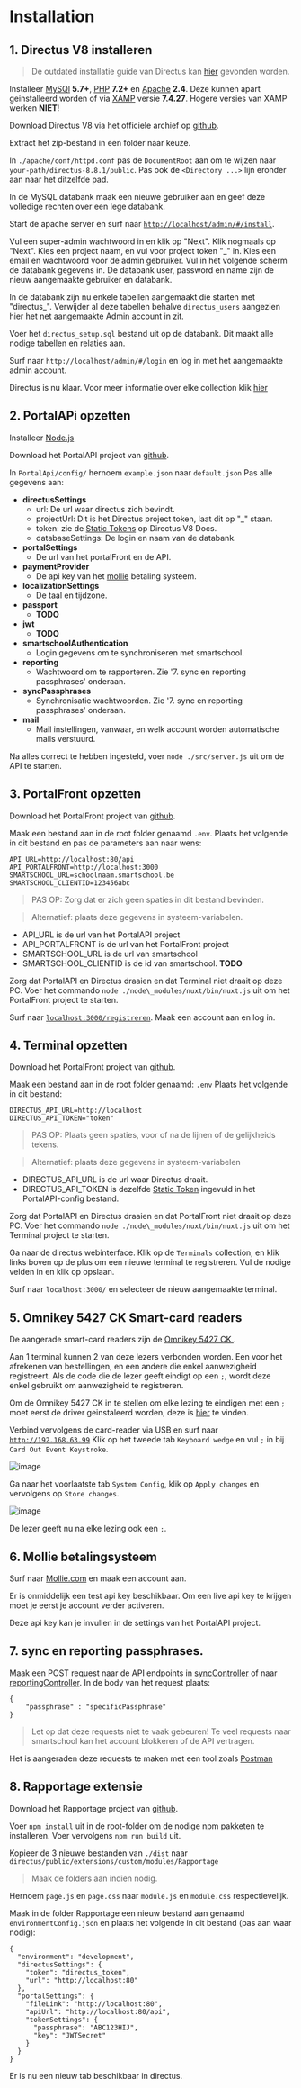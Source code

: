 # Installation
## 1. Directus V8 installeren
> De outdated installatie guide van Directus kan [hier](https://v8.docs.directus.io/getting-started/installation.html) gevonden worden.

Installeer [MySQl](https://www.mysql.com/products/community/) **5.7+**, [PHP](https://www.php.net/downloads) **7.2+** en [Apache](https://httpd.apache.org/download.cgi) **2.4**.
Deze kunnen apart geinstalleerd worden of via [XAMP](https://www.apachefriends.org/download.html) versie **7.4.27**.
Hogere versies van XAMP werken **NIET**!



Download Directus V8 via het officiele archief op [github](https://github.com/directus/v8-archive/releases).

Extract het zip-bestand in een folder naar keuze.

In `./apache/conf/httpd.conf` pas de `DocumentRoot` aan om te wijzen naar `your-path/directus-8.8.1/public`. Pas ook de `<Directory ...>` lijn eronder aan naar het ditzelfde pad.

In de MySQL databank maak een nieuwe gebruiker aan en geef deze volledige rechten over een lege databank.

Start de apache server en surf naar [`http://localhost/admin/#/install`](http://localhost/admin/#/install).

Vul een super-admin wachtwoord in en klik op "Next".
Klik nogmaals op "Next".
Kies een project naam, en vul voor project token "_" in.
Kies een email en wachtwoord voor de admin gebruiker.
Vul in het volgende scherm de databank gegevens in. De databank user, password en name zijn de nieuw aangemaakte gebruiker en databank.

In de databank zijn nu enkele tabellen aangemaakt die starten met "directus_". Verwijder al deze tabellen behalve `directus_users` aangezien hier het net aangemaakte Admin account in zit.

Voer het `directus_setup.sql` bestand uit op de databank. Dit maakt alle nodige tabellen en relaties aan.

Surf naar `http://localhost/admin/#/login` en log in met het aangemaakte admin account.

Directus is nu klaar. Voor meer informatie over elke collection klik [hier](https://github.com/nrdsbvba/MyPacr/tree/main/Documentatie/Collections.md)

## 2. PortalAPi opzetten
Installeer [Node.js](https://nodejs.org/en/download/)

Download het PortalAPI project van [github](https://github.com/nrdsbvba/MyPacr/tree/main/MyPacr.PortalApi).

In `PortalApi/config/` hernoem `example.json` naar `default.json`
Pas alle gegevens aan:
- **directusSettings**
	- url: De url waar directus zich bevindt.
	- projectUrl: Dit is het Directus project token, laat dit op "_" staan.
	- token: zie de [Static Tokens](https://v8.docs.directus.io/api/authentication.html#tokens) op Directus V8 Docs.
	- databaseSettings: De login en naam van de databank.
- **portalSettings**
	- De url van het portalFront en de API.
- **paymentProvider**
	- De api key van het [mollie](https://www.mollie.com/be) betaling systeem.
- **localizationSettings**
	- De taal en tijdzone.
- **passport**
	- **TODO**
- **jwt**
	- **TODO**
- **smartschoolAuthentication**
	- Login gegevens om te synchroniseren met smartschool.
- **reporting**
	- Wachtwoord om te rapporteren. Zie '7. sync en reporting passphrases' onderaan.
- **syncPassphrases**
	- Synchronisatie wachtwoorden. Zie '7. sync en reporting passphrases' onderaan.
- **mail**
	- Mail instellingen, vanwaar, en welk account worden automatische mails verstuurd.

Na alles correct te hebben ingesteld, voer `node ./src/server.js` uit om de API te starten.

## 3. PortalFront opzetten

Download het PortalFront project van [github](https://github.com/nrdsbvba/MyPacr/tree/main/MyPacr.PortalFront).

Maak een bestand aan in de root folder genaamd `.env`.
Plaats het volgende in dit bestand en pas de parameters aan naar wens:
```
API_URL=http://localhost:80/api
API_PORTALFRONT=http://localhost:3000
SMARTSCHOOL_URL=schoolnaam.smartschool.be
SMARTSCHOOL_CLIENTID=123456abc
```
> PAS OP: Zorg dat er zich geen spaties in dit bestand bevinden.

> Alternatief: plaats deze gegevens in systeem-variabelen.

- API_URL is de url van het PortalAPI project
- API_PORTALFRONT is de url van het PortalFront project
- SMARTSCHOOL_URL is de url van smartschool
- SMARTSCHOOL_CLIENTID is de id van smartschool. **TODO**

Zorg dat PortalAPI en Directus draaien en dat Terminal niet draait op deze PC.
Voer het commando `node ./node\_modules/nuxt/bin/nuxt.js` uit om het PortalFront project te starten.

Surf naar [`localhost:3000/registreren`](localhost:3000/registreren).
Maak een account aan en log in.

## 4. Terminal opzetten
Download het PortalFront project van [github](https://github.com/nrdsbvba/MyPacr/tree/main/MyPacr.Terminal).

Maak een bestand aan in de root folder genaamd: `.env`
Plaats het volgende in dit bestand:
```
DIRECTUS_API_URL=http://localhost
DIRECTUS_API_TOKEN="token"
```
> PAS OP: Plaats geen spaties, voor of na de lijnen of de gelijkheids tekens.

> Alternatief: plaats deze gegevens in systeem-variabelen

- DIRECTUS_API_URL is de url waar Directus draait.
- DIRECTUS_API_TOKEN is dezelfde [Static Token](https://v8.docs.directus.io/api/authentication.html#tokens) ingevuld in het PortalAPI-config bestand.

Zorg dat PortalAPI en Directus draaien en dat PortalFront niet draait op deze PC.
Voer het commando `node ./node\_modules/nuxt/bin/nuxt.js` uit om het Terminal project te starten.

Ga naar de directus webinterface. Klik op de `Terminals` collection, en klik links boven op de plus om een nieuwe terminal te registreren. Vul de nodige velden in en klik op opslaan.

Surf naar `localhost:3000/` en selecteer de nieuw aangemaakte terminal.

## 5. Omnikey 5427 CK Smart-card readers
De aangerade smart-card readers zijn de [Omnikey 5427 CK ](https://www.hidglobal.com/products/readers/omnikey/5427).

Aan 1 terminal kunnen 2 van deze lezers verbonden worden. Een voor het afrekenen van bestellingen, en een andere die enkel aanwezigheid registreert. Als de code die de lezer geeft eindigt op een `;`, wordt deze enkel gebruikt om aanwezigheid te registreren.

Om de Omnikey 5427 CK in te stellen om elke lezing te eindigen met een `;` moet eerst de driver geinstaleerd worden, deze is [hier](https://www.hidglobal.com/drivers/28595) te vinden.

Verbind vervolgens de card-reader via USB en surf naar [`http://192.168.63.99`](http://192.168.63.99)
Klik op het tweede tab `Keyboard wedge` en vul `;` in bij `Card Out Event Keystroke`.

![image](./CardReader_1.PNG)

Ga naar het voorlaatste tab `System Config`, klik op `Apply changes` en vervolgens op `Store changes`.

![image](./CardReader_2.PNG)

De lezer geeft nu na elke lezing ook een `;`.

## 6. Mollie betalingsysteem
Surf naar [Mollie.com](https://www.mollie.com/be) en maak een account aan.

Er is onmiddelijk een test api key beschikbaar. Om een live api key te krijgen moet je eerst je account verder activeren.

Deze api key kan je invullen in de settings van het PortalAPI project.

## 7. sync en reporting passphrases.

Maak een POST request naar de API endpoints in [syncController](https://github.com/nrdsbvba/MyPacr/blob/main/MyPacr.PortalApi/src/controllers/syncController.js) of naar [reportingController](https://github.com/nrdsbvba/MyPacr/blob/main/MyPacr.PortalApi/src/controllers/reportingController.js). In de body van het request plaats:
```
{
	"passphrase" : "specificPassphrase"
}
```

> Let op dat deze requests niet te vaak gebeuren! Te veel requests naar smartschool kan het account blokkeren of de API vertragen.

Het is aangeraden deze requests te maken met een tool zoals [Postman](https://www.postman.com/)

## 8. Rapportage extensie

Download het Rapportage project van [github](https://github.com/nrdsbvba/MyPacr/tree/main/Raportage).

Voer `npm install` uit in de root-folder om de nodige npm pakketen te installeren.
Voer vervolgens `npm run build` uit.

Kopieer de 3 nieuwe bestanden van `./dist` naar `directus/public/extensions/custom/modules/Rapportage`
> Maak de folders aan indien nodig.

Hernoem `page.js` en `page.css` naar `module.js` en `module.css` respectievelijk.

Maak in de folder Rapportage een nieuw bestand aan genaamd `environmentConfig.json` en plaats het volgende in dit bestand (pas aan waar nodig):
```
{
  "environment": "development",
  "directusSettings": {
    "token": "directus_token",
    "url": "http://localhost:80"
  },
  "portalSettings": {
    "fileLink": "http://localhost:80",
    "apiUrl": "http://localhost:80/api",
    "tokenSettings": {
      "passphrase": "ABC123HIJ",
      "key": "JWTSecret"
    }
  }
}

```

Er is nu een nieuw tab beschikbaar in directus.

























